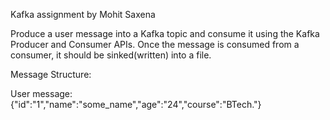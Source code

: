 Kafka assignment by Mohit Saxena

Produce a user message into a Kafka topic and consume it using the Kafka Producer and Consumer APIs. Once the message is consumed from a consumer, it should be sinked(written) into a file.

Message Structure:

User message: {"id":"1","name":"some_name","age":"24","course":"BTech."}
